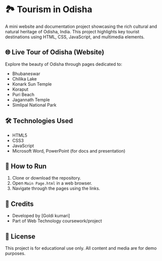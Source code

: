 # 🏞️ Tourism in Odisha

A mini website and documentation project showcasing the rich cultural and natural heritage of Odisha, India. This project highlights key tourist destinations using HTML, CSS, JavaScript, and multimedia elements.

## 🌐 Live Tour of Odisha (Website)
Explore the beauty of Odisha through pages dedicated to:
- Bhubaneswar
- Chilika Lake
- Konark Sun Temple
- Koraput
- Puri Beach
- Jagannath Temple
- Simlipal National Park


## 🛠️ Technologies Used
- HTML5
- CSS3
- JavaScript
- Microsoft Word, PowerPoint (for docs and presentation)


## 🚀 How to Run
1. Clone or download the repository.
2. Open `Main Page.html` in a web browser.
3. Navigate through the pages using the links.

## 📑 Credits
- Developed by [Goldi kumari]
- Part of Web Technology coursework/project

## 📄 License
This project is for educational use only. All content and media are for demo purposes.
